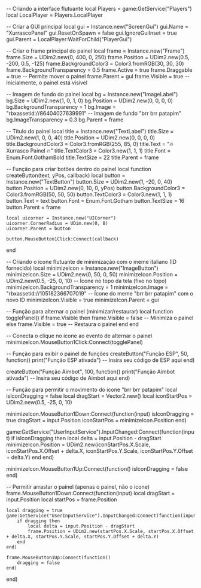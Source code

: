 -- Criando a interface flutuante
local Players = game:GetService("Players")
local LocalPlayer = Players.LocalPlayer

-- Criar a GUI principal
local gui = Instance.new("ScreenGui")
gui.Name = "XurrascoPanel"
gui.ResetOnSpawn = false
gui.IgnoreGuiInset = true
gui.Parent = LocalPlayer:WaitForChild("PlayerGui")

-- Criar o frame principal do painel
local frame = Instance.new("Frame")
frame.Size = UDim2.new(0, 400, 0, 250)
frame.Position = UDim2.new(0.5, -200, 0.5, -125)
frame.BackgroundColor3 = Color3.fromRGB(30, 30, 30)
frame.BackgroundTransparency = 0.5
frame.Active = true
frame.Draggable = true  -- Permite mover o painel
frame.Parent = gui
frame.Visible = true  -- Inicialmente, o painel está visível

-- Imagem de fundo do painel
local bg = Instance.new("ImageLabel")
bg.Size = UDim2.new(1, 0, 1, 0)
bg.Position = UDim2.new(0, 0, 0, 0)
bg.BackgroundTransparency = 1
bg.Image = "rbxassetid://86404027639991"  -- Imagem de fundo "brr brr patapim"
bg.ImageTransparency = 0.3
bg.Parent = frame

-- Título do painel
local title = Instance.new("TextLabel")
title.Size = UDim2.new(1, 0, 0, 40)
title.Position = UDim2.new(0, 0, 0, 0)
title.BackgroundColor3 = Color3.fromRGB(255, 85, 0)
title.Text = "🔥 Xurrasco Painel 🔥"
title.TextColor3 = Color3.new(1, 1, 1)
title.Font = Enum.Font.GothamBold
title.TextSize = 22
title.Parent = frame

-- Função para criar botões dentro do painel
local function createButton(text, yPos, callback)
    local button = Instance.new("TextButton")
    button.Size = UDim2.new(1, -20, 0, 40)
    button.Position = UDim2.new(0, 10, 0, yPos)
    button.BackgroundColor3 = Color3.fromRGB(50, 50, 50)
    button.TextColor3 = Color3.new(1, 1, 1)
    button.Text = text
    button.Font = Enum.Font.Gotham
    button.TextSize = 16
    button.Parent = frame

    local uicorner = Instance.new("UICorner")
    uicorner.CornerRadius = UDim.new(0, 8)
    uicorner.Parent = button

    button.MouseButton1Click:Connect(callback)
end

-- Criando o ícone flutuante de minimização com o meme italiano (ID fornecido)
local minimizeIcon = Instance.new("ImageButton")
minimizeIcon.Size = UDim2.new(0, 50, 0, 50)
minimizeIcon.Position = UDim2.new(0.5, -25, 0, 10)  -- Ícone no topo da tela (fixo no topo)
minimizeIcon.BackgroundTransparency = 1
minimizeIcon.Image = "rbxassetid://105182366707019"  -- Ícone do meme "brr brr patapim" com o novo ID
minimizeIcon.Visible = true
minimizeIcon.Parent = gui

-- Função para alternar o painel (minimizar/restaurar)
local function togglePanel()
    if frame.Visible then
        frame.Visible = false  -- Minimiza o painel
    else
        frame.Visible = true  -- Restaura o painel
    end
end

-- Conecta o clique no ícone ao evento de alternar o painel
minimizeIcon.MouseButton1Click:Connect(togglePanel)

-- Função para exibir o painel de funções
createButton("Função ESP", 50, function()
    print("Função ESP ativada")
    -- Insira seu código de ESP aqui
end)

createButton("Função Aimbot", 100, function()
    print("Função Aimbot ativada")
    -- Insira seu código de Aimbot aqui
end)

-- Função para permitir o movimento do ícone "brr brr patapim"
local isIconDragging = false
local dragStart = Vector2.new()
local iconStartPos = UDim2.new(0.5, -25, 0, 10)

minimizeIcon.MouseButton1Down:Connect(function(input)
    isIconDragging = true
    dragStart = input.Position
    iconStartPos = minimizeIcon.Position
end)

game:GetService("UserInputService").InputChanged:Connect(function(input)
    if isIconDragging then
        local delta = input.Position - dragStart
        minimizeIcon.Position = UDim2.new(iconStartPos.X.Scale, iconStartPos.X.Offset + delta.X, iconStartPos.Y.Scale, iconStartPos.Y.Offset + delta.Y)
    end
end)

minimizeIcon.MouseButton1Up:Connect(function()
    isIconDragging = false
end)

-- Permitir arrastar o painel (apenas o painel, não o ícone)
frame.MouseButton1Down:Connect(function(input)
    local dragStart = input.Position
    local startPos = frame.Position

    local dragging = true
    game:GetService("UserInputService").InputChanged:Connect(function(input)
        if dragging then
            local delta = input.Position - dragStart
            frame.Position = UDim2.new(startPos.X.Scale, startPos.X.Offset + delta.X, startPos.Y.Scale, startPos.Y.Offset + delta.Y)
        end
    end)

    frame.MouseButton1Up:Connect(function()
        dragging = false
    end)
end)
